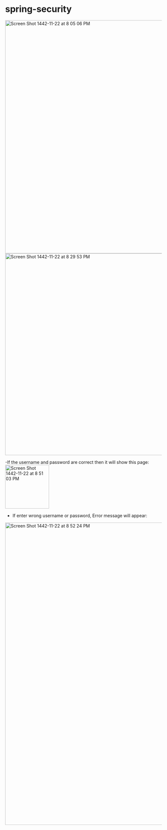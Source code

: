 # spring-security

<img width="751" alt="Screen Shot 1442-11-22 at 8 05 06 PM" src="https://user-images.githubusercontent.com/67427643/124314763-8b550f80-db7b-11eb-99e5-78151c02e24c.png">

<img width="650" alt="Screen Shot 1442-11-22 at 8 29 53 PM" src="https://user-images.githubusercontent.com/67427643/124314777-90b25a00-db7b-11eb-8132-7de598f2c16d.png">

-If the username and password are correct then it will show this page: 
<img width="141" alt="Screen Shot 1442-11-22 at 8 51 03 PM" src="https://user-images.githubusercontent.com/67427643/124314784-94de7780-db7b-11eb-800b-6b94a9b4670d.png">


- If enter wrong username or password, Error message  will appear:
<img width="974" alt="Screen Shot 1442-11-22 at 8 52 24 PM" src="https://user-images.githubusercontent.com/67427643/124315014-fd2d5900-db7b-11eb-9e08-dbb11344a59e.png">
